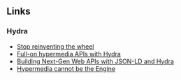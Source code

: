 ## Links

### Hydra

* [Stop reinventing the wheel](http://www.slideshare.net/lanthaler/stop-reinventing-the-wheel-use-linked-data-to-build-better-ap-is)
* [Full-on hypermedia APIs with Hydra](http://www.slideshare.net/lanthaler/fullon-hypermedia-apis-with-hydra)
* [Building Next-Gen Web APIs with JSON-LD and Hydra](http://www.slideshare.net/lanthaler/building-next-generation-web-ap-is-with-jsonld-and-hydra)
* [Hypermedia cannot be the Engine](http://www.slideshare.net/RubenVerborgh/hypermedia-cannot-be-the-engine)
